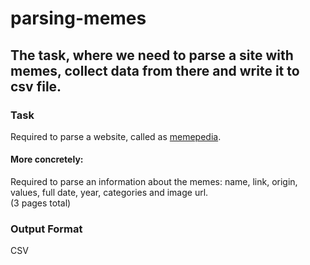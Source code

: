 # parsing-memes
## The task, where we need to parse a site with memes, collect data from there and write it to csv file.
### Task
Required to parse a website, called as [memepedia](https://memepedia.ru/memoteka/).
#### More concretely:
Required to parse an information about the memes: name, link, origin, values, full date, year, categories and image url.<br>
(3 pages total)

### Output Format
CSV
